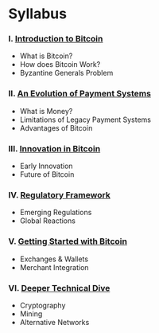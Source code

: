 Syllabus
==============

### I. [Introduction to Bitcoin](/section01.md/) ###

* What is Bitcoin?
* How does Bitcoin Work?
* Byzantine Generals Problem

### II. [An Evolution of Payment Systems](/section02.md/) ###

* What is Money?
* Limitations of Legacy Payment Systems
* Advantages of Bitcoin

### III. [Innovation in Bitcoin](/section03.md/) ###

* Early Innovation
* Future of Bitcoin

### IV. [Regulatory Framework](/section04.md/) ###

* Emerging Regulations
* Global Reactions

### V. [Getting Started with Bitcoin](/section05.md/) ###

* Exchanges & Wallets
* Merchant Integration

### VI. [Deeper Technical Dive](/section06.md/) ###

* Cryptography
* Mining
* Alternative Networks